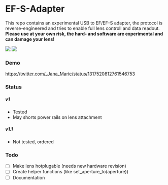 # EF-S-Adapter

This repo contains an experimental USB to EF/EF-S adapter, the protocol is reverse-engineered and tries to enable full lens controll and data readout. **Please use at your own risk, the hard- and software are experimental and can damage your lens!**


![](/images/1.jpg)
![](/images/2.jpg)


### Demo

https://twitter.com/_Jana_Marie/status/1317520812761546753


### Status

##### v1
 
  - Tested
  - May shorts power rails on lens attachment
  
##### v1.1

 - Not tested, ordered


### Todo

 - [ ] Make lens hotplugable (needs new hardware revision)
 - [ ] Create helper functions (like set_aperture_to(aperture))
 - [ ] Documentation
